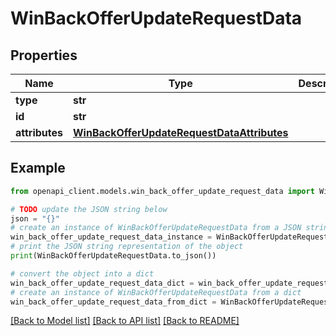 # WinBackOfferUpdateRequestData


## Properties

Name | Type | Description | Notes
------------ | ------------- | ------------- | -------------
**type** | **str** |  | 
**id** | **str** |  | 
**attributes** | [**WinBackOfferUpdateRequestDataAttributes**](WinBackOfferUpdateRequestDataAttributes.md) |  | [optional] 

## Example

```python
from openapi_client.models.win_back_offer_update_request_data import WinBackOfferUpdateRequestData

# TODO update the JSON string below
json = "{}"
# create an instance of WinBackOfferUpdateRequestData from a JSON string
win_back_offer_update_request_data_instance = WinBackOfferUpdateRequestData.from_json(json)
# print the JSON string representation of the object
print(WinBackOfferUpdateRequestData.to_json())

# convert the object into a dict
win_back_offer_update_request_data_dict = win_back_offer_update_request_data_instance.to_dict()
# create an instance of WinBackOfferUpdateRequestData from a dict
win_back_offer_update_request_data_from_dict = WinBackOfferUpdateRequestData.from_dict(win_back_offer_update_request_data_dict)
```
[[Back to Model list]](../README.md#documentation-for-models) [[Back to API list]](../README.md#documentation-for-api-endpoints) [[Back to README]](../README.md)


